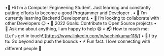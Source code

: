  •👋 Hi
        I’m a Computer Engineering Student. Just learning and constantly putting efforts to become a good Programmer and Developer .
•	🔭 I’m currently learning Backend Development.
•	👯 I’m looking to collaborate with other Developers 😉
•	🥅 2022 Goals: Contribute to Open Source projects
•	💬 Ask me about anything, I am happy to help 😄
•	📬 How to reach me: [Let's get in touch!][https://www.linkedin.com/in/sachinkumar118/]
•	🧗 I try to: Go beyond and push the bounds
•	⚡ Fun fact: I love connecting with different people 🙌


<!---
sachinkumar118/sachinkumar118 is a ✨ special ✨ repository because its `README.md` (this file) appears on your GitHub profile.
You can click the Preview link to take a look at your changes.
--->
